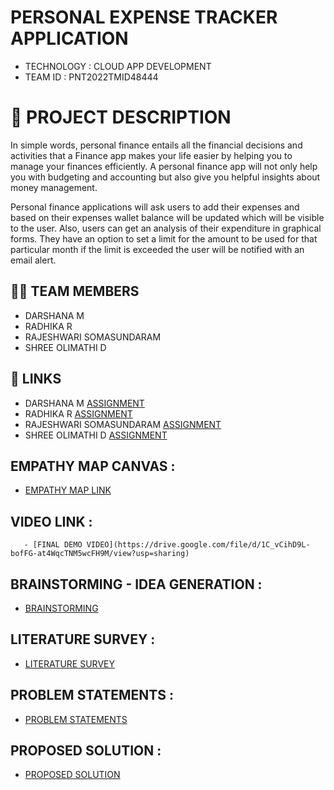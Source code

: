 #  PERSONAL EXPENSE TRACKER APPLICATION

- TECHNOLOGY : CLOUD APP DEVELOPMENT
- TEAM ID     : PNT2022TMID48444

# 📒 PROJECT DESCRIPTION

In simple words, personal finance entails all the financial decisions and activities that a Finance app makes your life easier by helping you to manage your finances efficiently. A personal finance app will not only help you with budgeting and accounting but also give you helpful insights about money management.

Personal finance applications will ask users to add their expenses and based on their expenses wallet balance will be updated which will be visible to the user.  Also, users can get an analysis of their expenditure in graphical forms. They have an option to set a limit for the amount to be used for that particular month if the limit is exceeded the user will be notified with an email alert.


## 🧑🏻‍ TEAM MEMBERS

- DARSHANA M   
- RADHIKA R
- RAJESHWARI SOMASUNDARAM
- SHREE OLIMATHI D


## 🔗 LINKS
- DARSHANA M               [ASSIGNMENT](https://github.com/IBM-EPBL/IBM-Project-15952-1659606299/tree/main/ASSIGNMENTS/Team_Leader) 
- RADHIKA R                [ASSIGNMENT](https://github.com/IBM-EPBL/IBM-Project-15952-1659606299/tree/main/ASSIGNMENTS/Team_Member%201)
- RAJESHWARI SOMASUNDARAM  [ASSIGNMENT](https://github.com/IBM-EPBL/IBM-Project-15952-1659606299/tree/main/ASSIGNMENTS/Team_Member%202)
- SHREE OLIMATHI D         [ASSIGNMENT](https://github.com/IBM-EPBL/IBM-Project-15952-1659606299/tree/main/ASSIGNMENTS/Team_Member%203)



## EMPATHY MAP CANVAS :

   - [EMPATHY MAP LINK](https://github.com/IBM-EPBL/IBM-Project-15952-1659606299/blob/main/Project%20Design%20%26%20Planning/Ideation_Phase/Empathy_Map.pdf)
   
 ## VIDEO LINK :
       - [FINAL DEMO VIDEO](https://drive.google.com/file/d/1C_vCihD9L-bofFG-at4WqcTNM5wcFH9M/view?usp=sharing)


## BRAINSTORMING - IDEA GENERATION :

   - [BRAINSTORMING](https://github.com/IBM-EPBL/IBM-Project-15952-1659606299/blob/main/Project%20Design%20%26%20Planning/Ideation_Phase/Brainstorming.pdf)



## LITERATURE SURVEY :

   - [LITERATURE SURVEY](https://github.com/IBM-EPBL/IBM-Project-15952-1659606299/blob/main/Project%20Design%20%26%20Planning/Ideation_Phase/LITERATURE%20SURVEY.pdf)


## PROBLEM STATEMENTS :

   - [PROBLEM STATEMENTS](https://github.com/IBM-EPBL/IBM-Project-15952-1659606299/blob/main/Project%20Design%20%26%20Planning/Ideation_Phase/Problem%20Statements.pdf)



## PROPOSED SOLUTION :

   - [PROPOSED SOLUTION](https://github.com/IBM-EPBL/IBM-Project-15952-1659606299/blob/main/Project%20Design%20%26%20Planning/Project%20Design%20Phase%201/Proposed%20Solution.pdf)
   
